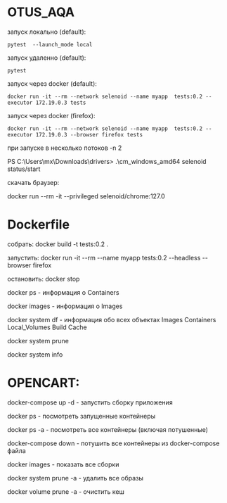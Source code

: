 # OTUS_AQA
запуск локально (default):

`pytest  --launch_mode local` 

запуск удаленно (default):

`pytest`

запуск через docker (default):

`docker run -it --rm --network selenoid --name myapp  tests:0.2 --executor 172.19.0.3 tests`

запуск через docker (firefox):

`docker run -it --rm --network selenoid --name myapp  tests:0.2 --executor 172.19.0.3 --browser firefox tests`

при запуске в несколько потоков -n 2


PS C:\Users\mx\Downloads\drivers> .\cm_windows_amd64 selenoid status/start

скачать браузер:

docker run --rm -it --privileged selenoid/chrome:127.0


# Dockerfile

собрать: docker build -t tests:0.2 . 

запустить: docker run -it --rm --name myapp tests:0.2 --headless --browser firefox

остановить: docker stop

docker ps - информация o Containers

docker images - информация o Images

docker system df  - информация обо всех объектах Images Containers Local_Volumes Build Cache

docker system prune

docker system info


# OPENCART:

docker-compose up -d - запустить сборку приложения

docker ps - посмотреть запущенные контейнеры

docker ps -a - посмотреть все контейнеры (включая потушенные)

docker-compose down - потушить все контейнеры из docker-compose файла

docker images - показать все сборки

docker system prune -a - удалить все образы

docker volume prune -a  - очистить кеш


